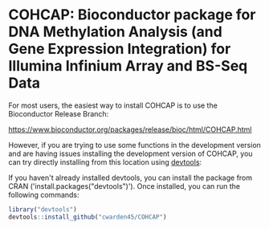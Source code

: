 # COHCAP: Bioconductor package for DNA Methylation Analysis (and Gene Expression Integration) for Illumina Infinium Array and BS-Seq Data

For most users, the easiest way to install COHCAP is to use the Bioconductor Release Branch:

https://www.bioconductor.org/packages/release/bioc/html/COHCAP.html

However, if you are trying to use some functions in the development version and are having issues installing the development version of COHCAP, you can try directly installing from this location using [devtools](https://github.com/hadley/devtools):

If you haven't already installed devtools, you can install the package from CRAN ('install.packages("devtools")').  Once installed, you can run the following commands:

 ```R
 library("devtools")
 devtools::install_github("cwarden45/COHCAP")
 ```
